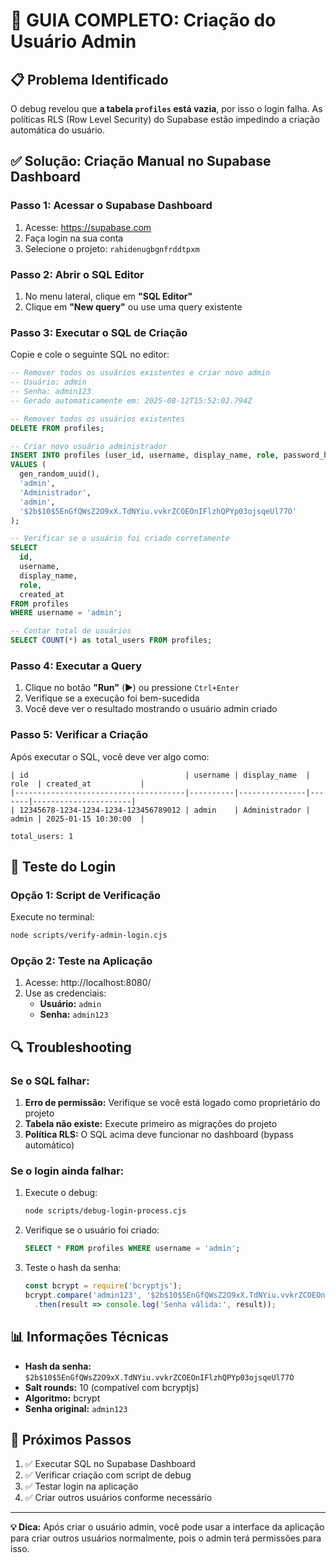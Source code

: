# 🔧 GUIA COMPLETO: Criação do Usuário Admin

## 📋 Problema Identificado

O debug revelou que **a tabela `profiles` está vazia**, por isso o login falha. As políticas RLS (Row Level Security) do Supabase estão impedindo a criação automática do usuário.

## ✅ Solução: Criação Manual no Supabase Dashboard

### Passo 1: Acessar o Supabase Dashboard

1. Acesse: https://supabase.com
2. Faça login na sua conta
3. Selecione o projeto: `rahidenugbgnfrddtpxm`

### Passo 2: Abrir o SQL Editor

1. No menu lateral, clique em **"SQL Editor"**
2. Clique em **"New query"** ou use uma query existente

### Passo 3: Executar o SQL de Criação

Copie e cole o seguinte SQL no editor:

```sql
-- Remover todos os usuários existentes e criar novo admin
-- Usuário: admin
-- Senha: admin123
-- Gerado automaticamente em: 2025-08-12T15:52:02.794Z

-- Remover todos os usuários existentes
DELETE FROM profiles;

-- Criar novo usuário administrador
INSERT INTO profiles (user_id, username, display_name, role, password_hash)
VALUES (
  gen_random_uuid(),
  'admin',
  'Administrador',
  'admin',
  '$2b$10$5EnGfQWsZ2O9xX.TdNYiu.vvkrZCOEOnIFlzhQPYp03ojsqeUl77O'
);

-- Verificar se o usuário foi criado corretamente
SELECT 
  id,
  username,
  display_name,
  role,
  created_at
FROM profiles 
WHERE username = 'admin';

-- Contar total de usuários
SELECT COUNT(*) as total_users FROM profiles;
```

### Passo 4: Executar a Query

1. Clique no botão **"Run"** (▶️) ou pressione `Ctrl+Enter`
2. Verifique se a execução foi bem-sucedida
3. Você deve ver o resultado mostrando o usuário admin criado

### Passo 5: Verificar a Criação

Após executar o SQL, você deve ver algo como:

```
| id                                   | username | display_name  | role  | created_at           |
|--------------------------------------|----------|---------------|-------|----------------------|
| 12345678-1234-1234-1234-123456789012 | admin    | Administrador | admin | 2025-01-15 10:30:00  |

total_users: 1
```

## 🧪 Teste do Login

### Opção 1: Script de Verificação

Execute no terminal:

```bash
node scripts/verify-admin-login.cjs
```

### Opção 2: Teste na Aplicação

1. Acesse: http://localhost:8080/
2. Use as credenciais:
   - **Usuário:** `admin`
   - **Senha:** `admin123`

## 🔍 Troubleshooting

### Se o SQL falhar:

1. **Erro de permissão:** Verifique se você está logado como proprietário do projeto
2. **Tabela não existe:** Execute primeiro as migrações do projeto
3. **Política RLS:** O SQL acima deve funcionar no dashboard (bypass automático)

### Se o login ainda falhar:

1. Execute o debug:
   ```bash
   node scripts/debug-login-process.cjs
   ```

2. Verifique se o usuário foi criado:
   ```sql
   SELECT * FROM profiles WHERE username = 'admin';
   ```

3. Teste o hash da senha:
   ```javascript
   const bcrypt = require('bcryptjs');
   bcrypt.compare('admin123', '$2b$10$5EnGfQWsZ2O9xX.TdNYiu.vvkrZCOEOnIFlzhQPYp03ojsqeUl77O')
     .then(result => console.log('Senha válida:', result));
   ```

## 📊 Informações Técnicas

- **Hash da senha:** `$2b$10$5EnGfQWsZ2O9xX.TdNYiu.vvkrZCOEOnIFlzhQPYp03ojsqeUl77O`
- **Salt rounds:** 10 (compatível com bcryptjs)
- **Algoritmo:** bcrypt
- **Senha original:** `admin123`

## 🎯 Próximos Passos

1. ✅ Executar SQL no Supabase Dashboard
2. ✅ Verificar criação com script de debug
3. ✅ Testar login na aplicação
4. ✅ Criar outros usuários conforme necessário

---

**💡 Dica:** Após criar o usuário admin, você pode usar a interface da aplicação para criar outros usuários normalmente, pois o admin terá permissões para isso.